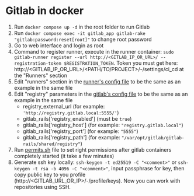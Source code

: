 # Gitlab in docker
1. Run `docker compose up -d` in the root folder to run Gitlab
2. Run `docker compose exec -it gitlab_app gitlab-rake "gitlab:password:reset[root]"` to change root password
3. Go to web interface and login as root
4. Command to register runner, execute in the runner container: `sudo gitlab-runner register --url http://<GITLAB_IP_OR_URL>/ --registration-token $REGISTRATION_TOKEN`. Token you must get here: http://<GITLAB_IP_OR_URL>/<PATH/TO/PROJECT>/-/settings/ci_cd at the "Runners" section
5. Edit "runners" section in the [runner's config file](runner/srv/gitlab-runner/config/config.toml) to be the same as an example in the same file
6. Edit "registry" parameters in the [gitlab's config file](export/containers/gitlab-config/gitlab.rb) to be the same as an example in the same file
    * registry_external_url (for example: `'http://registry.gitlab.local:5555/'`)
    * gitlab_rails['registry_enabled'] (must be `true`)
    * gitlab_rails['registry_host'] (for example: `"registry.gitlab.local"`)
    * gitlab_rails['registry_port'] (for example: `"5555"`)
    * gitlab_rails['registry_path'] (for example: `"/var/opt/gitlab/gitlab-rails/shared/registry"`)
7. Run [permits.sh](permits.sh) file to set right permissions after gitlab containers completely started (it take a few minutes)
8. Generate ssh key locally: `ssh-keygen -t ed25519 -C "<comment>"` or `ssh-keygen -t rsa -b 4096 -C "<comment>"`, input passphrase for key, then copy public key to you profile (http://<GITLAB_URL_OR_IP>/-/profile/keys). Now you can work with repositories using SSH.
